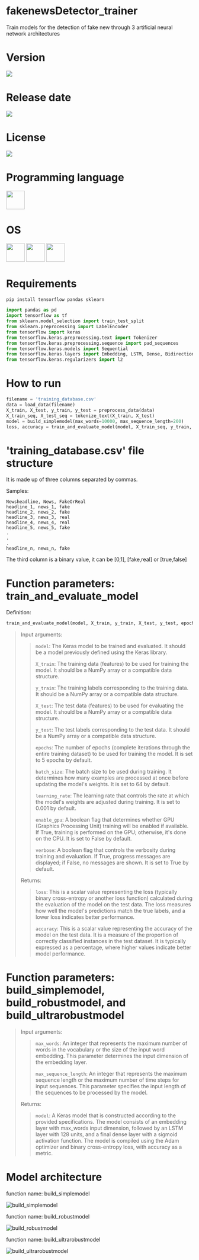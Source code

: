 # fakenewsDetector_trainer

Train models for the detection of fake new through 3 artificial neural network architectures

# Version

![](https://img.shields.io/badge/Version%3A-1.0-success)

# Release date

![](https://img.shields.io/badge/Release%20date-Jan%2C%206%2C%202023-9cf)

# License

![](https://img.shields.io/github/license/Ileriayo/markdown-badges?style=for-the-badge)

# Programming language

<img src="https://img.icons8.com/?size=512&id=13441&format=png" width="50"/>

# OS

<img src="https://img.icons8.com/?size=512&id=17842&format=png" width="50"/> <img src="https://img.icons8.com/?size=512&id=122959&format=png" width="50"/> <img src="https://img.icons8.com/?size=512&id=108792&format=png" width="50"/>

# Requirements

```bash
pip install tensorflow pandas sklearn
```

```python
import pandas as pd
import tensorflow as tf
from sklearn.model_selection import train_test_split
from sklearn.preprocessing import LabelEncoder
from tensorflow import keras
from tensorflow.keras.preprocessing.text import Tokenizer
from tensorflow.keras.preprocessing.sequence import pad_sequences
from tensorflow.keras.models import Sequential
from tensorflow.keras.layers import Embedding, LSTM, Dense, Bidirectional, Dropout, SpatialDropout1D, Reshape
from tensorflow.keras.regularizers import l2
```

# How to run

```python
filename = 'training_database.csv'
data = load_data(filename)
X_train, X_test, y_train, y_test = preprocess_data(data)
X_train_seq, X_test_seq = tokenize_text(X_train, X_test)
model = build_simplemodel(max_words=10000, max_sequence_length=200)
loss, accuracy = train_and_evaluate_model(model, X_train_seq, y_train, X_test_seq, y_test)
```

# 'training_database.csv' file structure

It is made up of three columns separated by commas.

Samples:
```csv
Newsheadline, News, FakeOrReal
headline_1, news_1, fake
headline_2, news_2, fake
headline_3, news_3, real
headline_4, news_4, real
headline_5, news_5, fake
.
.
.
headline_n, news_n, fake 
```
The third column is a binary value, it can be [0,1], [fake,real] or [true,false]

# Function parameters: train_and_evaluate_model

Definition:
```python
train_and_evaluate_model(model, X_train, y_train, X_test, y_test, epochs=5, batch_size=64, learning_rate=0.001, enable_gpu=False, verbose=True)
```

> Input arguments:
>
>> `model`: The Keras model to be trained and evaluated. It should be a model previously defined using the Keras library.
>>
>> `X_train`: The training data (features) to be used for training the model. It should be a NumPy array or a compatible data structure.
>>
>> `y_train`: The training labels corresponding to the training data. It should be a NumPy array or a compatible data structure.
>>
>> `X_test`: The test data (features) to be used for evaluating the model. It should be a NumPy array or a compatible data structure.
>>
>> `y_test`: The test labels corresponding to the test data. It should be a NumPy array or a compatible data structure.
>>
>> `epochs`: The number of epochs (complete iterations through the entire training dataset) to be used for training the model. It is set to 5 epochs by default.
>>
>> `batch_size`: The batch size to be used during training. It determines how many examples are processed at once before updating the model's weights. It is set to 64 by default.
>>
>> `learning_rate`: The learning rate that controls the rate at which the model's weights are adjusted during training. It is set to 0.001 by default.
>>
>> `enable_gpu`: A boolean flag that determines whether GPU (Graphics Processing Unit) training will be enabled if available. If True, training is performed on the GPU; otherwise, it's done on the CPU. It is set to False by default.
>>
>> `verbose`: A boolean flag that controls the verbosity during training and evaluation. If True, progress messages are displayed; if False, no messages are shown. It is set to True by default.
>
> Returns:
>
>> `loss`: This is a scalar value representing the loss (typically binary cross-entropy or another loss function) calculated during the evaluation of the model on the test data. The loss measures how well the model's predictions match the true labels, and a lower loss indicates better performance.
>>
>> `accuracy`: This is a scalar value representing the accuracy of the model on the test data. It is a measure of the proportion of correctly classified instances in the test dataset. It is typically expressed as a percentage, where higher values indicate better model performance.

# Function parameters: build_simplemodel, build_robustmodel, and build_ultrarobustmodel

> Input arguments:
>
>> `max_words`: An integer that represents the maximum number of words in the vocabulary or the size of the input word embedding. This parameter determines the input dimension of the embedding layer.
>>
>> `max_sequence_length`: An integer that represents the maximum sequence length or the maximum number of time steps for input sequences. This parameter specifies the input length of the sequences to be processed by the model.
>
> Returns:
>
>> `model`: A Keras model that is constructed according to the provided specifications. The model consists of an embedding layer with max_words input dimension, followed by an LSTM layer with 128 units, and a final dense layer with a sigmoid activation function. The model is compiled using the Adam optimizer and binary cross-entropy loss, with accuracy as a metric.


# Model architecture

function name: build_simplemodel

![build_simplemodel](images/fake_or_real_news_simplemodel.png)

function name: build_robustmodel

![build_robustmodel](images/fake_or_real_news_robustmodel.png)

function name: build_ultrarobustmodel

![build_ultrarobustmodel](images/fake_or_real_news_ultrarobustmodel.png)

